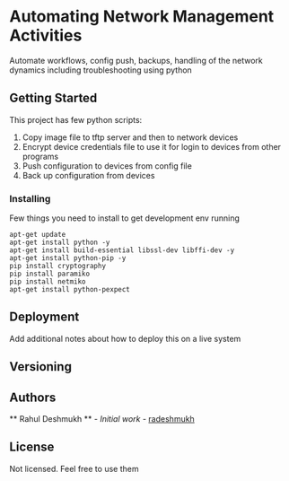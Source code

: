 # Automating Network Management Activities

Automate workflows, config push, backups, handling of the network dynamics including troubleshooting using python

## Getting Started

This project has few python scripts:
1. Copy image file to tftp server and then to network devices
2. Encrypt device credentials file to use it for login to devices from other programs
3. Push configuration to devices from config file
3. Back up configuration from devices

### Installing

Few things you need to install to get development env running

```
apt-get update 
apt-get install python -y
apt-get install build-essential libssl-dev libffi-dev -y
apt-get install python-pip -y
pip install cryptography
pip install paramiko
pip install netmiko
apt-get install python-pexpect
```

## Deployment

Add additional notes about how to deploy this on a live system

## Versioning



## Authors

** Rahul Deshmukh ** - *Initial work* - [radeshmukh](https://github.com/radeshmukh)

## License
Not licensed. Feel free to use them


